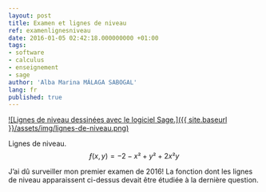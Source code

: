 ```yaml
---
layout: post
title: Examen et lignes de niveau
ref: examenlignesniveau
date: 2016-01-05 02:42:18.000000000 +01:00
tags:
- software
- calculus
- enseignement
- sage
author: 'Alba Marina MÁLAGA SABOGAL'
lang: fr
published: true
---
```


[![Lignes de niveau dessinées avec le logiciel Sage.]({{ site.baseurl }}/assets/img/lignes-de-niveau.png)](http://aleph.sagemath.org/?z=eJyr0Km0LUss0lCv0KlU1-TlSjayTc7PK8kvLYovyMkv0dA10q2IM9KuBGIjLSBLq1JHASioZ6qjACQ0wRwgU1MHqqvYNlrX2EBPz9ggFmSaIZmmKaRl5uTYpiXmFKeimKxnqqdnpFNcklpga6BnZAq2w0g72RAA3AQ29w==&lang=sage)

Lignes de niveau. $$ƒ(x,y)=−2−x²+y²+2x²y$$

J’ai dû surveiller mon premier examen de 2016! La fonction dont les lignes de niveau apparaissent ci-dessus devait être étudiée à la dernière question.
